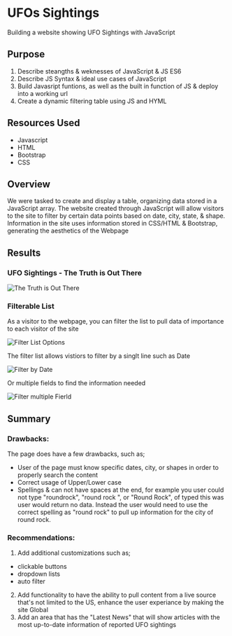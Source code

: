 # UFOs Sightings

Building a website showing UFO Sightings with JavaScript

## Purpose
1. Describe steangths & weknesses of JavaScript & JS ES6
2. Describe JS Syntax & ideal use cases of JavaScript
3. Build Javasript funtions, as well as the built in function of JS & deploy into a working url
4. Create a dynamic filtering table using JS and HYML

## Resources Used
- Javascript
- HTML
- Bootstrap
- CSS

## Overview
We were tasked to create and display a table, organizing data stored in a JavaScript array. The website created through JavaScript will allow visitors to the site to filter by certain data points based on date, city, state, & shape. Information in the site uses information stored in CSS/HTML & Bootstrap, generating the aesthetics of the Webpage

## Results
### UFO Sightings - The Truth is Out There

![The Truth is Out There](https://user-images.githubusercontent.com/109354592/196784084-a1bf6d6d-c97c-4b4c-b087-b5810824494a.png)

### Filterable List
As a visitor to the webpage, you can filter the list to pull data of importance to each visitor of the site

![Filter List Options](https://user-images.githubusercontent.com/109354592/196785597-080f611d-6343-43a7-959e-a7f414c59062.png)

The filter list allows vistiors to filter by a singlt line such as Date

![Filter by Date](https://user-images.githubusercontent.com/109354592/196786894-6734cc91-ec66-4f4e-b7a0-dc3b31045a2c.png)

Or multiple fields to find the information needed 

![Filter multiple Fierld](https://user-images.githubusercontent.com/109354592/196786963-c97ea389-dea3-4306-921b-cb5397de810f.png)

## Summary
### Drawbacks:
The page does have a few drawbacks, such as;
- User of the page must know specific dates, city, or shapes in order to properly search the content
- Correct usage of Upper/Lower case
- Spellings & can not have spaces at the end, for example you user could not type "roundrock", "round rock ", or  "Round Rock", of typed this was user would return no data. Instead the user would need to use the correct spelling as "round rock" to pull up information for the city of round rock. 

### Recommendations:
1. Add additional customizations such as;
- clickable buttons
- dropdown lists
- auto filter
2. Add functionality to have the ability to pull content from a live source that's not limited to the US, enhance the user experiance by making the site Global
3. Add an area that has the "Latest News" that will show articles with the most up-to-date information of reported UFO sightings 

